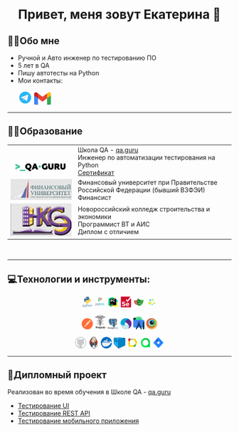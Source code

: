<div align="center">
   <h1>
Привет, меня зовут Екатерина 👋
   </h1>
</div>


<!--About me-->

## :technologist:Обо мне
* Ручной и Авто инженер по тестированию ПО
* 5 лет в QA
* Пишу автотесты на Python
* Мои контакты:
   <p>
  <a href="https://t.me/karelova2303"><img width="32px" alt="Telegram" title="@karelova2303" src="media/icons/telegram1.png"/></a>
  <a href="mailto:kulibinka1987@gmail.com"><img width="38px" alt="Write me Email" title="kulibinka1987@gmail.com" src="media/icons/gmail.png"/></a>
----

<!--Education-->
## :man_student:Образование
<table width="100%" border='0'>
   <tr> 
    <td width="30%" valign="bottom"><img src="media/images/qa-guru-school.png"></td><td valign="middle">Школа QA - <a target="_blank" href="https://qa.guru">qa.guru</a></br>Инженер по автоматизации тестирования на Python</br><a target="_blank" href="https://drive.google.com/file/d/1INwdf9vmHwOnQfw-v5ciTAVqAaQPJAZZ/view?usp=sharing">Сертификат</td></tr>
    <td width="30%" valign="bottom"><img src="media/images/vzfei.png"></td><td valign="middle">Финансовый университет при Правительстве Российской Федерации (бывший ВЗФЭИ)</br>Финансист</td></tr>
    <td width="30%" valign="bottom"><img src="media/images/nkse.png"></td><td valign="middle">Новороссийский колледж строительства и экономики</br>Программист ВТ и АИС</br>Диплом с отличием</td></tr>
   </tr>
  </table>
  </br>

----

<!--Stack and tools-->
## :computer:Технологии и инструменты:
<p  align="center">
  <code><img width="5%" title="Python" alt="Python" src="media/icons/python-original-wordmark.svg"></code>
  <code><img width="5%" title="Pytest" alt="Pytest" src="media/icons/pytest-original-wordmark.svg"></code>
  <code><img width="5%" title="PyCharm" alt="PyCharm" src="media/icons/pycharm-original.svg"></code>
  <code><img width="5%" title="Selenium" alt="Selenium" src="media/icons/selenium-original1.svg"></code>
  <code><img width="5%" title="Playwright" alt="Playwright" src="media/icons/playwright-original.svg"></code>
  <code><img width="5%" title="Selene" alt="Selene" src="media/icons/selene.png"></code>
<p  align="center">
  <code><img width="5%" title="Postman" alt="Postman" src="media/icons/postman.png"></code>
  <code><img width="5%" title="Requests" alt="Requests" src="media/icons/requests.png"></code>
  <code><img width="5%" title="PostgreSQL" alt="PostgreSQL" src="media/icons/postgresql.svg"></code>
  <code><img width="5%" title="Appium" alt="Appium" src="media/icons/appium.png"></code>
  <code><img width="5%" title="Android Studio" alt="Android Studio" src="media/icons/android-studio.png"></code>
  <code><img width="5%" title="BrowserStack" alt="BrowserStack" src="media/icons/browserstack.png"></code>
<p  align="center">
  <code><img width="5%" title="GitHub" alt="GitHub" src="media/icons/github.png"></code>
  <code><img width="5%" title="Jenkins" alt="Jenkins" src="media/icons/jenkins-original.svg"></code>
  <code><img width="5%" title="Docker" alt="Docker" src="media/icons/docker.png"></code>
  <code><img width="5%" title="Selenoid" alt="Selenoid" src="media/icons/selenoid1.png"></code>
  <code><img width="5%" title="Allure Report" alt="Allure Report" src="media/icons/Allure.svg"></code>
  <code><img width="5%" title="Allure TestOps" alt="Allure TestOps" src="media/icons/AllureTestOps.png"></code>
  <code><img width="5%" title="Jira" alt="Jira" src="media/icons/Jira.png"></code>

</p>

----
<!--Projects-->
## 	:rocket:Дипломный проект
Реализован во время обучения в Школе QA - <a target="_blank" href="https://qa.guru">qa.guru</a>
- <a target="_blank" href="https://github.com/karelova2303/pinterest_project_tests">Тестирование UI</a>
- <a target="_blank" href="https://github.com/karelova2303/petstore_api_project">Тестирование REST API</a>
- <a target="_blank" href="https://github.com/karelova2303/wiki_project_mobile">Тестирование мобильного приложения</a>
